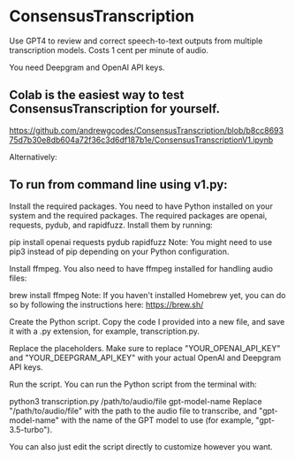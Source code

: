 # ConsensusTranscription
Use GPT4 to review and correct speech-to-text outputs from multiple transcription models. Costs 1 cent per minute of audio.

You need Deepgram and OpenAI API keys.

## Colab is the easiest way to test ConsensusTranscription for yourself.
https://github.com/andrewgcodes/ConsensusTranscription/blob/b8cc869375d7b30e8db604a72f36c3d6df187b1e/ConsensusTranscriptionV1.ipynb

Alternatively:
## To run from command line using v1.py:

Install the required packages. You need to have Python installed on your system and the required packages. The required packages are openai, requests, pydub, and rapidfuzz. Install them by running:

pip install openai requests pydub rapidfuzz
Note: You might need to use pip3 instead of pip depending on your Python configuration.

Install ffmpeg. You also need to have ffmpeg installed for handling audio files:


brew install ffmpeg
Note: If you haven't installed Homebrew yet, you can do so by following the instructions here: https://brew.sh/

Create the Python script. Copy the code I provided into a new file, and save it with a .py extension, for example, transcription.py.

Replace the placeholders. Make sure to replace "YOUR_OPENAI_API_KEY" and "YOUR_DEEPGRAM_API_KEY" with your actual OpenAI and Deepgram API keys.

Run the script. You can run the Python script from the terminal with:

python3 transcription.py /path/to/audio/file gpt-model-name
Replace "/path/to/audio/file" with the path to the audio file to transcribe, and "gpt-model-name" with the name of the GPT model to use (for example, "gpt-3.5-turbo").

You can also just edit the script directly to customize however you want.
